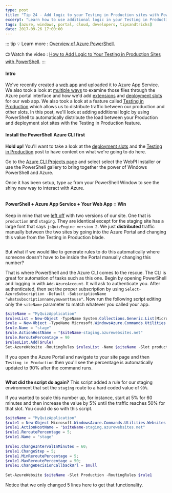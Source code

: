 ```yaml
---
type: post
title: "Tip 24 - Add logic to your Testing in Production sites with PowerShell"
excerpt: "Learn how to use additional logic in your Testing in Production sites with PowerShell and the CLI"
tags: [azure, windows, portal, cloud, developers, tipsandtricks]
date: 2017-09-26 17:00:00
---
```


::: tip
:bulb: Learn more : [Overview of Azure PowerShell](https://docs.microsoft.com/powershell/azure/overview?WT.mc_id=docs-azuredevtips-micrum). 

:tv: Watch the video : [How to Add Logic to Your Testing in Production Sites with PowerShell](https://www.youtube.com/watch?v=laAwhwahb5I&list=PLLasX02E8BPCNCK8Thcxu-Y-XcBUbhFWC&index=38?WT.mc_id=youtube-azuredevtips-micrum).
:::

#### Intro

We've recently created a [web app](https://microsoft.github.io/AzureTipsAndTricks/blog/tip19.html) and uploaded it to Azure App Service. We also took a look at [multiple ways](https://microsoft.github.io/AzureTipsAndTricks/blog/tip20.html) to examine those files through the Azure portal interface and how we'd add [extensions](https://microsoft.github.io/AzureTipsAndTricks/blog/tip21.html) and [deployment slots](https://microsoft.github.io/AzureTipsAndTricks/blog/tip22.html) for our web app. We also took a look at a feature called [Testing in Production](https://microsoft.github.io/AzureTipsAndTricks/blog/tip23.html) which allows us to distribute traffic between our production and other slots. In this post, we'll look at adding additional logic by using PowerShell to automatically distribute the load between your Production and deployment slot sites with the Testing in Production feature.   

#### Install the PowerShell Azure CLI first

**Hold up!** You'll want to take a look at the [deployment slots](https://microsoft.github.io/AzureTipsAndTricks/blog/tip22.html) and the [Testing in Production](https://microsoft.github.io/AzureTipsAndTricks/blog/tip23.html) post to have context on what we're going to do here.


Go to the [Azure CLI Projects page](https://azure.github.io/projects/clis/) and select select the WebPI Installer  or use the PowerShell gallery to bring together the power of Windows PowerShell and Azure.

Once it has been setup, type `az` from your PowerShell Window to see the shiny new way to interact with Azure.  

<img :src="$withBase('/files/powershellcli1.png')">

#### PowerShell + Azure App Service + Your Web App = Win

Keep in mine that we [left off](https://microsoft.github.io/AzureTipsAndTricks/blog/tip23.html) with  two versions of our site. One that is `production` and `staging`. They are identical except for the staging site has a large font that says `jsQuizEngine version 2`. We just **distributed** traffic manually between the two sites by going into the Azure Portal and changing this value from the Testing in Production blade.

<img :src="$withBase('/files/testinprodazure7.png')">

But what if we would like to generate rules to do this automatically where someone doesn't have to be inside the Portal manually changing this number?

That is where PowerShell and the Azure CLI comes to the rescue. The CLI is great for automation of tasks such as this one. Begin by opening PowerShell and logging in with `Add-AzureAccount`. It will ask to authenticate you.  After authenticated, then set the proper subscription by using `Select-AzureSubscription -Default -SubscriptionName "whatsubscriptionnameyouwanttouse"`. Now run the following script editing only the `siteName` parameter to match whatever you called your app.

```powershell
$siteName = "MyQuizApplication"
$rulesList = New-Object -TypeName System.Collections.Generic.List[Microsoft.WindowsAzure.Commands.Utilities.Websites.Services.WebEntities.RampUpRule]
$rule = New-Object -TypeName Microsoft.WindowsAzure.Commands.Utilities.Websites.Services.WebEntities.RampUpRule
$rule.Name = "stage"
$rule.ActionHostName = "$siteName-staging.azurewebsites.net"
$rule.ReroutePercentage = 90
$rulesList.Add($rule)
Set-AzureWebsite -RoutingRules $rulesList -Name $siteName -Slot production
```

If you open the Azure Portal and navigate to your site page and then `Testing in Production` then you'll see the percentage is automatically updated to 90% after the command runs. 

<img :src="$withBase('/files/powershellcli2.gif')">

**What did the script do again?** This script added a rule for our staging environment that set the `staging` route to a hard coded value of `90%`. 


If you wanted to scale this number up, for instance, start at 5% for 60 minutes and then increase the value by 5% until the traffic reaches 50% for that slot. You could do so with this script. 

```powershell
$siteName = "MyQuizApplication"
$rule1 = New-Object Microsoft.WindowsAzure.Commands.Utilities.Websites.Services.WebEntities.RampUpRule
$rule1.ActionHostName = "$siteName-staging.azurewebsites.net"
$rule1.ReroutePercentage = 5;
$rule1.Name = "stage"
 
$rule1.ChangeIntervalInMinutes = 60;
$rule1.ChangeStep = 5;
$rule1.MinReroutePercentage = 5;
$rule1.MaxReroutePercentage = 50;
$rule1.ChangeDecisionCallbackUrl = $null
 
Set-AzureWebsite $siteName -Slot Production -RoutingRules $rule1
```

Notice that we only changed 5 lines here to get that functionality. 

